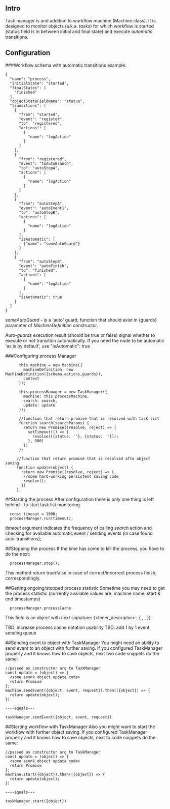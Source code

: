 ## Intro
Task manager is and addition to workflow machine (Machine class). It is designed to monitor 
objects (a.k.a. _tasks_) for which workflow is started (status field is in between initial 
and final state) and execute _automatic_ transitions.

## Configuration
###Workflow schema with automatic transitions example:
```
{
  "name": "process",
  "initialState": "started",
  "finalStates": [
    "finished"
  ],
  "objectStateFieldName": "status",
  "transitions": [
    {
      "from": "started",
      "event": "register",
      "to": "registered",
      "actions": [
        {
          "name": "logAction"
        }
      ]
    },
    {
      "from": "registered",
      "event": "toAutoBranch",
      "to": "autoStepA",
      "actions": [
        {
          "name": "logAction"
        }
      ]
    },
    {
      "from": "autoStepA",
      "event": "autoEvent1",
      "to": "autoStepB",
      "actions": [
        {
          "name": "logAction"
        }
      ],
      "isAutomatic": [
        {"name": "someAutoGuard"}
      ]
    },
    {
      "from": "autoStepB",
      "event": "autoFinish",
      "to": "finished",
      "actions": [
        {
          "name": "logAction"
        }
      ],
      "isAutomatic": true
    }
  ]
}

```

_someAutoGuard_ - is a 'auto' guard, function that should exist in {guards} parameter of _MachineDefinition_ 
constructor.

_Auto-guards_ execution result (should be true or false) signal whether to execute or not transition automatically.
If you need the node to be automatic 'as is by default', use "isAutomatic": true

###Configuring process Manager
```
      this.machine = new Machine({
        machineDefinition: new MachineDefinition({schema,actions,guards}),
        context
      });
  
      this.processManager = new TaskManager({
        machine: this.processMachine,
        search: search,
        update: update
      });
      
      //function that return promise that is resolved with task list
      function search(searchParams) {
        return new Promise((resolve, reject) => {
          setTimeout(() => {
            resolve([{status: ''}, {status: ''}]);
          }, 500)
        })
      };
      
     //function that return promise that is resolved afte object saving
     function update(object) {
       return new Promise((resolve, reject) => {
        //some hard-working persistent saving code
        resolve();
       })
     };
```

##Starting the process
After configuration there is only one thing is left behind - to start task list monitoring.
```
  const timeout = 1000;
  processManager.run(timeout); 
```

_timeout_ argument indicates the frequency of calling _search_ action and checking for 
available automatic event / sending events (in case found auto-transitions);

##Stopping the process
If the time has come to kill the process, you have to do the next:
```
  processManager.stop(); 
```
This method return true/false in case of correct/incorrect process finish, correspondingly.

##Getting ongoing/stopped process statistic
Sometime you may need to get the process statistic (currently available values are: machine name,
start & end timestamps)

```
  processManager.processCache
```

This field is an object with next signature:
{<timer_descriptor> : {
  <name>,
  <started>,
  <finished>
}}

TBD: increase process cache notation usability
TBD: add 1 by 1 event sending queue

##Sending event to object with TaskManager
You might need an ability to send event to an object with further saving.
If you configured TaskManager properly and it knows how to save objects, next two code snippets do the same:
```
//passed as constructor arg to TaskManager
const update = (object) => {
  <some asynk object update code>
  return Promise
};
machine.sendEvent({object, event, request}).then(({object}) => {
  return update(object);
})

----equals---

taskManager.sendEvent({object, event, request})
```

##Starting workflow with TaskManager
Also you might want to start the workflow with further object saving.
If you configured TaskManager properly and it knows how to save objects, next to code snippets do the same:
```
//passed as constructor arg to TaskManager
const update = (object) => {
  <some asynk object update code>
  return Promise
};
machine.start({object}).then(({object}) => {
  return update(object);
})

----equals---

taskManager.start({object})
```

